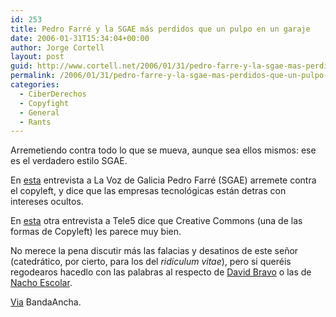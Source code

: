 ```yaml
---
id: 253
title: Pedro Farré y la SGAE más perdidos que un pulpo en un garaje
date: 2006-01-31T15:34:04+00:00
author: Jorge Cortell
layout: post
guid: http://www.cortell.net/2006/01/31/pedro-farre-y-la-sgae-mas-perdidos-que-un-pulpo-en-un-garaje/
permalink: /2006/01/31/pedro-farre-y-la-sgae-mas-perdidos-que-un-pulpo-en-un-garaje/
categories:
  - CiberDerechos
  - Copyfight
  - General
  - Rants
---
```

Arremetiendo contra todo lo que se mueva, aunque sea ellos mismos: ese es el verdadero estilo SGAE.

En [esta](http://www.lavozdegalicia.es/ed_vigo/noticia.jsp?CAT=111&TEXTO=4458482) entrevista a La Voz de Galicia Pedro Farré (SGAE) arremete contra el copyleft, y dice que las empresas tecnológicas están detras con intereses ocultos.

En [esta](http://www.informativos.telecinco.es/dn_2315.htm) otra entrevista a Tele5 dice que Creative Commons (una de las formas de Copyleft) les parece muy bien.

No merece la pena discutir más las falacias y desatinos de este señor (catedrático, por cierto, para los del _ridiculum vitae_), pero si queréis regodearos hacedlo con las palabras al respecto de [David Bravo](http://www.filmica.com/david_bravo/archivos/002902.html) o las de [Nacho Escolar](http://www.escolar.net/MT/archives/2006/01/microsoft_el_co.html#comments).

[Via](http://www.bandaancha.st/weblogart.php?artid=3691) BandaAncha.